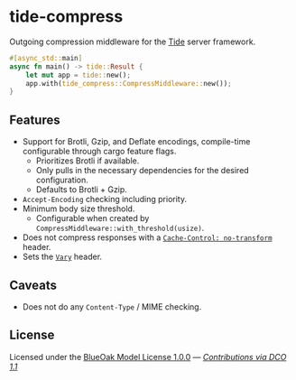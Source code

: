 # tide-compress

Outgoing compression middleware for the [Tide][] server framework.

```rust
#[async_std::main]
async fn main() -> tide::Result {
    let mut app = tide::new();
    app.with(tide_compress::CompressMiddleware::new());
}
```

## Features

- Support for Brotli, Gzip, and Deflate encodings, compile-time configurable through cargo feature flags.
  - Prioritizes Brotli if available.
  - Only pulls in the necessary dependencies for the desired configuration.
  - Defaults to Brotli + Gzip.
- `Accept-Encoding` checking including priority.
- Minimum body size threshold.
  - Configurable when created by `CompressMiddleware::with_threshold(usize)`.
- Does not compress responses with a [`Cache-Control: no-transform`](https://developer.mozilla.org/en-US/docs/Web/HTTP/Headers/Cache-Control) header.
- Sets the [`Vary`](https://developer.mozilla.org/en-US/docs/Web/HTTP/Headers/Vary) header.

## Caveats

- Does not do any `Content-Type` / MIME checking.

## License

Licensed under the [BlueOak Model License 1.0.0](LICENSE) — _[Contributions via DCO 1.1](contributing.md#developers-certificate-of-origin)_

[Tide]: https://github.com/http-rs/tide

